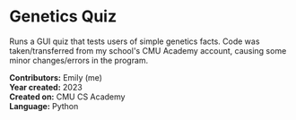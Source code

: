 # Genetics Quiz 

Runs a GUI quiz that tests users of simple genetics facts. Code was taken/transferred from my school's CMU Academy account, causing some minor changes/errors in the program.

**Contributors:** Emily (me) <br />
**Year created:** 2023 <br />
**Created on:** CMU CS Academy <br />
**Language:** Python
